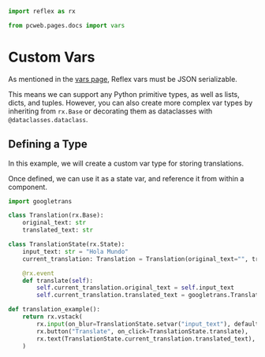 ```python exec
import reflex as rx

from pcweb.pages.docs import vars
```

# Custom Vars

As mentioned in the [vars page]({vars.base_vars.path}), Reflex vars must be JSON serializable.

This means we can support any Python primitive types, as well as lists, dicts, and tuples. However, you can also create more complex var types by inheriting from `rx.Base` or decorating them as dataclasses with `@dataclasses.dataclass`.

## Defining a Type

In this example, we will create a custom var type for storing translations.

Once defined, we can use it as a state var, and reference it from within a component.

```python demo exec
import googletrans

class Translation(rx.Base):
    original_text: str
    translated_text: str

class TranslationState(rx.State):
    input_text: str = "Hola Mundo"
    current_translation: Translation = Translation(original_text="", translated_text="")

    @rx.event
    def translate(self):
        self.current_translation.original_text = self.input_text
        self.current_translation.translated_text = googletrans.Translator().translate(self.input_text, dest="en").text

def translation_example():
    return rx.vstack(
        rx.input(on_blur=TranslationState.setvar("input_text"), default_value=TranslationState.input_text, placeholder="Text to translate...",),
        rx.button("Translate", on_click=TranslationState.translate),
        rx.text(TranslationState.current_translation.translated_text),
    )
```
